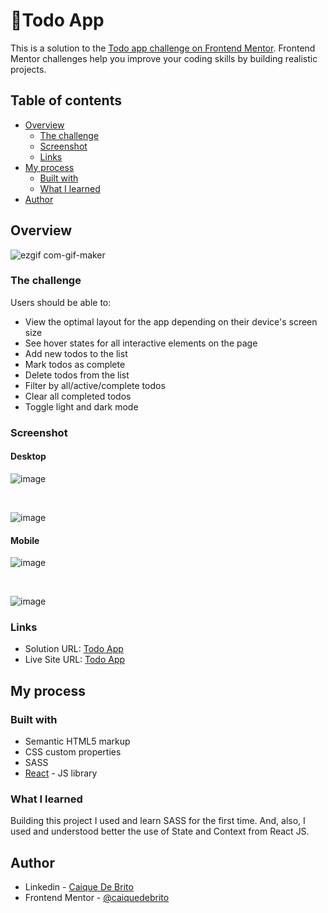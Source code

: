 # 📝Todo App 

This is a solution to the [Todo app challenge on Frontend Mentor](https://www.frontendmentor.io/challenges/todo-app-Su1_KokOW). Frontend Mentor challenges help you improve your coding skills by building realistic projects. 

## Table of contents

- [Overview](#overview)
  - [The challenge](#the-challenge)
  - [Screenshot](#screenshot)
  - [Links](#links)
- [My process](#my-process)
  - [Built with](#built-with)
  - [What I learned](#what-i-learned)
- [Author](#author)

## Overview

![ezgif com-gif-maker](https://user-images.githubusercontent.com/88737351/168476553-7b17bd50-f274-478c-b36a-22257891979e.gif)

### The challenge

Users should be able to:

- View the optimal layout for the app depending on their device's screen size
- See hover states for all interactive elements on the page
- Add new todos to the list
- Mark todos as complete
- Delete todos from the list
- Filter by all/active/complete todos
- Clear all completed todos
- Toggle light and dark mode

### Screenshot

#### Desktop
![image](https://user-images.githubusercontent.com/88737351/168474036-57a7fb14-a17a-4052-97e3-b50a980fa1da.png)

<br>

![image](https://user-images.githubusercontent.com/88737351/168474187-ca2b25a5-e475-40a0-8d24-2ea45ea49d14.png)

#### Mobile

![image](https://user-images.githubusercontent.com/88737351/168474276-a8e26d3c-696a-4e37-b378-0529c920e936.png)

<br>

![image](https://user-images.githubusercontent.com/88737351/168474289-4b103f2e-0812-4aeb-9d09-0e9238b5ccde.png)

### Links

- Solution URL: [Todo App](https://www.frontendmentor.io/solutions/todo-app-using-react-js-and-sass-B15K7_ALq)
- Live Site URL: [Todo App](https://caique-todoapp.netlify.app/)

## My process

### Built with

- Semantic HTML5 markup
- CSS custom properties
- SASS
- [React](https://reactjs.org/) - JS library

### What I learned

Building this project I used and learn SASS for the first time.
And, also, I used and understood better the use of State and Context from React JS.

## Author

- Linkedin - [Caique De Brito](https://www.linkedin.com/in/caiquedebrito)
- Frontend Mentor - [@caiquedebrito](https://www.frontendmentor.io/profile/caiquedebrito)

